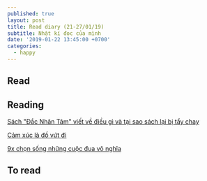 ```yaml
---
published: true
layout: post
title: Read diary (21-27/01/19)
subtitle: Nhật kí đọc của mình
date: '2019-01-22 13:45:00 +0700'
categories:
  - happy
---
```

## Read



## Reading

[Sách "Đắc Nhân Tâm" viết về điều gì và tại sao sách lại bị tẩy chay](https://spiderum.com/bai-dang/Sach-Dac-Nhan-Tam-Viet-Ve-Dieu-Gi-Va-Tai-Sao-Sach-Lai-Bi-Tay-Chay-e97?fbclid=IwAR06NpZXC7gkDv5sy3RCjoN9kLxSI_1a7S09Ku58fIGDv1Fo3onbrzwRQsE)

[Cảm xúc là đồ vứt đi](http://www.tamlyhoctoipham.com/cam-xuc-la-do-vut-di?fbclid=IwAR03tyIX5hYHbmrN8UTvaXDzsUNi7LQPCUuAAbsP7wnrb7EexdeDSorioOM)

[9x chọn sống những cuộc đua vô nghĩa](https://spiderum.com/bai-dang/9x-chon-song-nhung-cuoc-dua-vo-nghia-bh0?fbclid=IwAR3tksGY_rKE6lsmtCDizcG-LJeWLua4_OOsQOdVU18NG7CsvUV8-vh0bo4)

## To read

